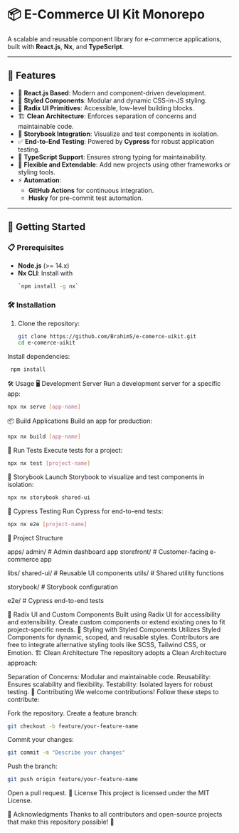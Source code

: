 # 📦 E-Commerce UI Kit Monorepo

A scalable and reusable component library for e-commerce applications, built with **React.js**, **Nx**, and **TypeScript**.

---

## 🌟 Features

- 🚀 **React.js Based**: Modern and component-driven development.
- 🎨 **Styled Components**: Modular and dynamic CSS-in-JS styling.
- 🧩 **Radix UI Primitives**: Accessible, low-level building blocks.
- 🏗️ **Clean Architecture**: Enforces separation of concerns and maintainable code.
- 📖 **Storybook Integration**: Visualize and test components in isolation.
- ✅ **End-to-End Testing**: Powered by **Cypress** for robust application testing.
- 🔧 **TypeScript Support**: Ensures strong typing for maintainability.
- 🤝 **Flexible and Extendable**: Add new projects using other frameworks or styling tools.
- ⚡ **Automation**: 
  - **GitHub Actions** for continuous integration.
  - **Husky** for pre-commit test automation.

---

## 🚀 Getting Started

### 📋 Prerequisites
- **Node.js** (>= 14.x)
- **Nx CLI**: Install with
   ```bash 
  `npm install -g nx`
    ```

### 🛠️ Installation
1. Clone the repository:
   ```bash
   git clone https://github.com/BrahimS/e-comerce-uikit.git
   cd e-comerce-uikit
    ```
   
Install dependencies:
 ```bash
  npm install
 ```

🛠️ Usage
🖥️ Development Server
Run a development server for a specific app:

 ```bash
npx nx serve [app-name]
 ```

📦 Build Applications
Build an app for production:

 ```bash
npx nx build [app-name]
 ```
🧪 Run Tests
Execute tests for a project:

 ```bash
npx nx test [project-name]
 ```
📖 Storybook
Launch Storybook to visualize and test components in isolation:

 ```bash
npx nx storybook shared-ui
 ```

🧪 Cypress Testing
Run Cypress for end-to-end tests:

 ```bash
npx nx e2e [project-name]
 ```

📂 Project Structure

apps/
  admin/         # Admin dashboard app
  storefront/    # Customer-facing e-commerce app

libs/
  shared-ui/     # Reusable UI components
  utils/         # Shared utility functions

storybook/       # Storybook configuration

e2e/             # Cypress end-to-end tests

🧩 Radix UI and Custom Components
Built using Radix UI for accessibility and extensibility.
Create custom components or extend existing ones to fit project-specific needs.
🎨 Styling with Styled Components
Utilizes Styled Components for dynamic, scoped, and reusable styles.
Contributors are free to integrate alternative styling tools like SCSS, Tailwind CSS, or Emotion.
🏗️ Clean Architecture
The repository adopts a Clean Architecture approach:

Separation of Concerns: Modular and maintainable code.
Reusability: Ensures scalability and flexibility.
Testability: Isolated layers for robust testing.
🤝 Contributing
We welcome contributions! Follow these steps to contribute:

Fork the repository.
Create a feature branch:
 ```bash
git checkout -b feature/your-feature-name
 ```
Commit your changes:
 ```bash
git commit -m "Describe your changes"
 ```

Push the branch:
 ```bash
git push origin feature/your-feature-name
 ```

Open a pull request.
📜 License
This project is licensed under the MIT License.

🙌 Acknowledgments
Thanks to all contributors and open-source projects that make this repository possible! 💙
